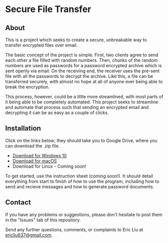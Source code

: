 # Secure File Transfer

## About

This is a project which seeks to create a secure, unbreakable way to transfer encrypted files over email. 

The basic concept of the project is simple. First, two clients agree to send each other a file filled with random numbers. Then, chunks of the random numbers are used as passwords for a password encrypted archive which is sent openly via email. On the receiving end, the receiver uses the pre-sent file with all the passwords to decrypt the archive. Like this, a file can be transferred securely, with almost no hope at all of anyone ever being able to break the encryption.

This process, however, could be a little more streamlined, with most parts of it being able to be completely automated. This project seeks to streamline and automate that process such that sending an encrypted email and decrypting it can be as easy as a couple of clicks.

## Installation

Click on the links below; they should take you to Google Drive, where you can download the .zip file.
  * [Download for Windows 10](https://drive.google.com/drive/folders/1XHUzAwmiXqTAqV943SVTGdm1qiYf1yfy?usp=sharing)  
  * [Download for macOS](https://drive.google.com/file/d/1WiTJv56PePbm7nUqVPBtwnH3Odum__H-/view?usp=sharing) 
  * Download for Linux - Coming soon!

To get started, use the instruction sheet (coming soon!). It should detail everything from start to finish of how to use the program, including how to send and recieve messages and how to generate password documents.

## Contact

If you have any problems or suggestions, please don't hesitate to post them in the "Issues" tab of this repository.

Send any further questions, comments, or complaints to Eric Liu at ericliu637@gmail.com.

